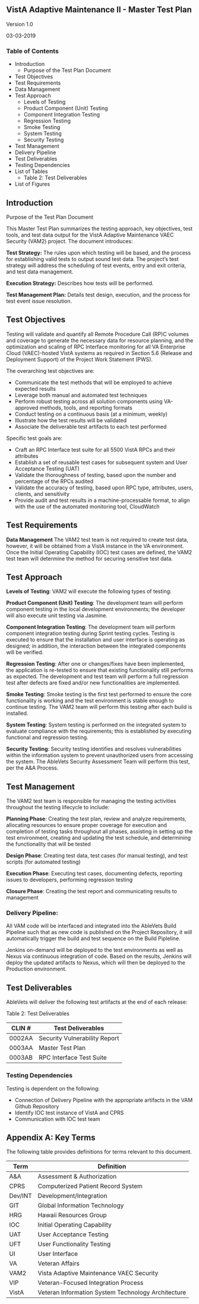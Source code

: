 ## VistA Adaptive Maintenance II - Master Test Plan

Version 1.0

03-03-2019

### Table of Contents
* Introduction
  * Purpose of the Test Plan Document
* Test Objectives
* Test Requirements
* Data Management
* Test Approach
  * Levels of Testing
  * Product Component (Unit) Testing
  * Component Integration Testing
  * Regression Testing
  * Smoke Testing
  * System Testing
  * Security Testing
* Test Management
* Delivery Pipeline
* Test Deliverables
* Testing Dependencies
* List of Tables
  * Table 2: Test Deliverables
* List of Figures


## Introduction
Purpose of the Test Plan Document

This Master Test Plan summarizes the testing approach, key objectives, test tools, and test data output for the VistA Adaptive Maintenance VAEC Security (VAM2) project. The document introduces:

__Test Strategy:__  The rules upon which testing will be based, and the process for establishing valid tests to output sound test data. The project’s test strategy will address the scheduling of test events, entry and exit criteria, and test data management.

__Execution Strategy:__  Describes how tests will be performed.

__Test Management Plan:__  Details test design, execution, and the process for test event issue resolution.

## Test Objectives
Testing will validate and quantify all Remote Procedure Call (RP)C volumes and coverage to generate the necessary data for resource planning, and the optimization and scaling of RPC Interface monitoring for all VA Enterprise Cloud (VAEC)-hosted VistA systems as required in Section 5.6 (Release and Deployment Support) of the Project Work Statement (PWS).

The overarching test objectives are:

* Communicate the test methods that will be employed to achieve expected results
* Leverage both manual and automated test techniques
* Perform robust testing across all solution components using VA-approved methods, tools, and reporting formats
* Conduct testing on a continuous basis (at a minimum, weekly)
* Illustrate how the test results will be validated
* Associate the deliverable test artifacts to each test performed

Specific test goals are:
* Craft an RPC Interface test suite for all 5500 VistA RPCs and their attributes
* Establish a set of reusable test cases for subsequent system and User Acceptance Testing (UAT)
* Validate the thoroughness of testing, based upon the number and percentage of the RPCs audited
* Validate the accuracy of testing, based upon RPC type, attributes, users, clients, and sensitivity
* Provide audit and test results in a machine-processable format, to align with the use of the automated monitoring tool, CloudWatch



## Test Requirements

__Data Management__
The VAM2 test team is not required to create test data, however, it will be obtained from a VistA instance in the VA environment.  Once the Initial Operating Capability (IOC) test cases are defined, the VAM2 test team will determine the method for securing sensitive test data.

## Test Approach
__Levels of Testing__:
VAM2 will execute the following types of testing:

__Product Component (Unit) Testing__:
 	The development team will perform component testing in the local development 
 	environments; the developer will also execute unit testing via Jasmine.

__Component Integration Testing__:
The development team will perform component integration testing during Sprint testing cycles.  Testing is executed to ensure that the installation and user interface is operating as designed; in addition, the interaction between the integrated components will be verified.

__Regression Testing__:
After one or changes/fixes have been implemented, the application is re-tested to ensure that existing functionality still performs as expected. The development and test team will perform a full regression test after defects are fixed and/or new functionalities are implemented.

__Smoke Testing__:
Smoke testing is the first test performed to ensure the core functionality is working and the test environment is stable enough to continue testing.  The VAM2 team will perform this testing after each build is installed.

__System Testing__:
System testing is performed on the integrated system to evaluate compliance with the requirements; this is established by executing functional and regression testing.  

__Security Testing__:
Security testing identifies and resolves vulnerabilities within the information system to prevent unauthorized users from accessing the system.  The AbleVets Security Assessment Team will perform this test, per the A&A Process.


## Test Management
The VAM2 test team is responsible for managing the testing activities throughout the testing lifecycle to include:

__Planning Phase__: Creating the test plan, review and analyze requirements, allocating resources to ensure proper coverage for execution and completion of testing tasks throughout all phases, assisting in setting up the test environment, creating and updating the test schedule, and determining the functionality that will be tested

__Design Phase__: Creating test data, test cases (for manual testing), and test scripts (for automated testing)

__Execution Phase__: Executing test cases, documenting defects, reporting issues to developers, performing regression testing

__Closure Phase__: Creating the test report and communicating results to management 


### Delivery Pipeline:
All VAM code will be interfaced and integrated into the AbleVets Build Pipeline such that as new code is published on the Project Repository, it will automatically trigger the build and test sequence on the Build Pipleline.  

Jenkins on-demand will be deployed to the test environments as well as Nexus via continuous integration of code. Based on the results, Jenkins will deploy the updated artifacts to Nexus, which will then be deployed to the Production environment.


## Test Deliverables
AbleVets will deliver the following test artifacts at the end of each release:

Table 2: Test Deliverables
 
| CLIN #	| Test Deliverables	|
|---|---|
|0002AA	| Security Vulnerability Report	|
|0003AA	| Master Test Plan	|
|0003AB	| RPC Interface Test Suite	|

### Testing Dependencies
Testing is dependent on the following:
* Connection of Delivery Pipeline with the appropriate artifacts in the VAM Github Repository
* Identify IOC test instance of VistA and CPRS 
* Communication with IOC test team

## Appendix A: Key Terms
The following table provides definitions for terms relevant to this document.
 
| Term	| Definition |
|---|---|
|A&A	|Assessment & Authorization| 	   
|CPRS |	Computerized Patient Record System	   
|Dev/INT | Development/Integration 	   
|GIT	|Global Information Technology	   
|HRG	|Hawaii Resources Group	   
|IOC	|Initial Operating Capability	   
|UAT	|User Acceptance Testing	   
|UFT	|User Functionality Testing	   
|UI	|User Interface	   
|VA	|Veteran Affairs	   
|VAM2	|Vista Adaptive Maintenance VAEC Security	   
|VIP	|Veteran-Focused Integration Process	   
|VistA	|Veteran Information System Technology Architecture	 

